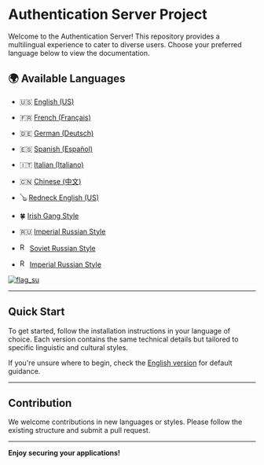 # Authentication Server Project

Welcome to the Authentication Server! This repository provides a multilingual experience to cater to diverse users. Choose your preferred language below to view the documentation.

## 🌍 Available Languages

- 🇺🇸 [English (US)](./about/README_en.md)
- 🇫🇷 [French (Français)](./about/README_fr.md)
- 🇩🇪 [German (Deutsch)](./about/README_de.md)
- 🇪🇸 [Spanish (Español)](./about/README_es.md)
- 🇮🇹 [Italian (Italiano)](./about/README_it.md)
- 🇨🇳 [Chinese (中文)](./about/README_zh.md)
- 🪕 [Redneck English (US)](./about/README_redneck_us.md)
- 🍀 [Irish Gang Style](./about/README_irish_gang.md)
- 🇷🇺 [Imperial Russian Style](./about/README_imperial_ru.md)
- <img src="https://cdn3.emoji.gg/emojis/1279-flag-su.png" alt="RU_SOVIET" width="16" height="16"> [Soviet Russian Style](./about/README_soviet_ru.md)

- <img src="https://cdn3.emoji.gg/emojis/2807-flag-ru-empire.png" alt="RU_IMPIRE" width="16" height="16"> [Imperial Russian Style](./about/README_imperial_ru.md)

[![flag_su](https://cdn3.emoji.gg/emojis/1279-flag-su.png)](https://emoji.gg/emoji/1279-flag-su)

---

## Quick Start

To get started, follow the installation instructions in your language of choice. Each version contains the same technical details but tailored to specific linguistic and cultural styles.

If you're unsure where to begin, check the [English version](./about/README_en.md) for default guidance.

---

## Contribution

We welcome contributions in new languages or styles. Please follow the existing structure and submit a pull request.

---

**Enjoy securing your applications!**